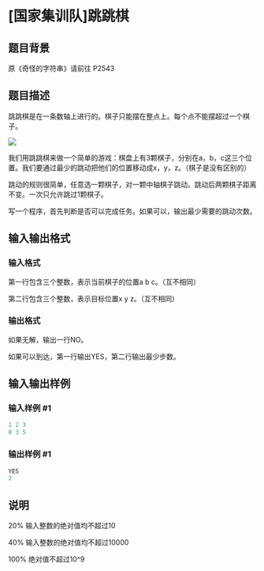 # [国家集训队]跳跳棋

## 题目背景

原《奇怪的字符串》请前往 P2543

## 题目描述

跳跳棋是在一条数轴上进行的。棋子只能摆在整点上。每个点不能摆超过一个棋子。

![](https://cdn.luogu.com.cn/upload/pic/13129.png)

我们用跳跳棋来做一个简单的游戏：棋盘上有3颗棋子，分别在a，b，c这三个位置。我们要通过最少的跳动把他们的位置移动成x，y，z。（棋子是没有区别的）

跳动的规则很简单，任意选一颗棋子，对一颗中轴棋子跳动。跳动后两颗棋子距离不变。一次只允许跳过1颗棋子。

写一个程序，首先判断是否可以完成任务。如果可以，输出最少需要的跳动次数。

## 输入输出格式

### 输入格式

第一行包含三个整数，表示当前棋子的位置a b c。（互不相同）

第二行包含三个整数，表示目标位置x y z。（互不相同）

### 输出格式

如果无解，输出一行NO。

如果可以到达，第一行输出YES，第二行输出最少步数。

## 输入输出样例

### 输入样例 #1

```cpp
1 2 3
0 3 5
```


### 输出样例 #1

```cpp
YES
2
```


## 说明

20% 输入整数的绝对值均不超过10

40% 输入整数的绝对值均不超过10000

100% 绝对值不超过10^9

